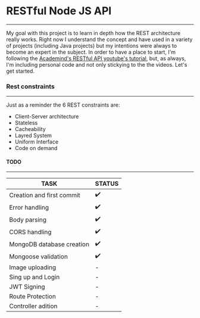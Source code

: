 # RESTful Node JS API
---

My goal with this project is to learn in depth how the REST architecture really works. Right now I understand the concept and have used in a variety of projects (including Java projects) but my intentions were always to become an expert in the subject. In order to have a place to start, I'm following the [Academind's RESTful API youtube's tutorial](https://www.youtube.com/watch?v=0oXYLzuucwE&index=1&list=PL55RiY5tL51q4D-B63KBnygU6opNPFk_q), but, as always, I'm including personal code and not only stickying to the the videos. Let's get started.

### Rest constraints
---

Just as a reminder the 6 REST constraints are:

+ Client-Server architecture
+ Stateless
+ Cacheability
+ Layred System
+ Uniform Interface
+ Code on demand

#### TODO
---

TASK | STATUS
-----|-------
Creation and first commit | :heavy_check_mark:
Error handling | :heavy_check_mark:
Body parsing | :heavy_check_mark:
CORS handling | :heavy_check_mark:
MongoDB database creation | :heavy_check_mark:
Mongoose validation | :heavy_check_mark:
Image uploading | -
Sing up and Login | -
JWT Signing | -
Route Protection | -
Controller adition | -
